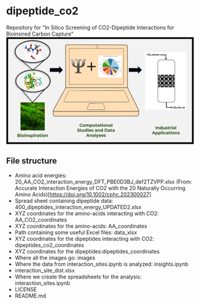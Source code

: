 # dipeptide_co2
Repository for "In Silico Screening of CO2-Dipeptide Interactions for Bioinsired Carbon Capture" 
![TOC Figure](./images/thumbnail_image001.png)
## File structure
- Amino acid energies: 20_AA_CO2_interaction_energy_DFT_PBE0D3BJ_def2TZVPP.xlsx (From: Accurate Interaction Energies of CO2 with the 20 Naturally Occurring Amino Acids)[https://doi.org/10.1002/cphc.202300027]
- Spread sheet containing dipeptide data: 400_dipeptides_interaction_energy_UPDATED2.xlsx
- XYZ coordinates for the amino-acids interacting with CO2: AA_CO2_coordinates
- XYZ coordinates for the amino-acids: AA_coordinates
- Path containing some useful Excel files: data_xlsx
- XYZ coordinates for the dipeptides interacting with CO2: dipeptides_co2_coordinates
- XYZ coordinates for the dipeptides:dipeptides_coordinates
- Where all the images go: images
- Where the data from interaction_sites.ipynb is analyzed: insights.ipynb
- interaction_site_dist.xlsx
- Where we create the spreadsheets for the analysis: interaction_sites.ipynb
- LICENSE
- README.md
